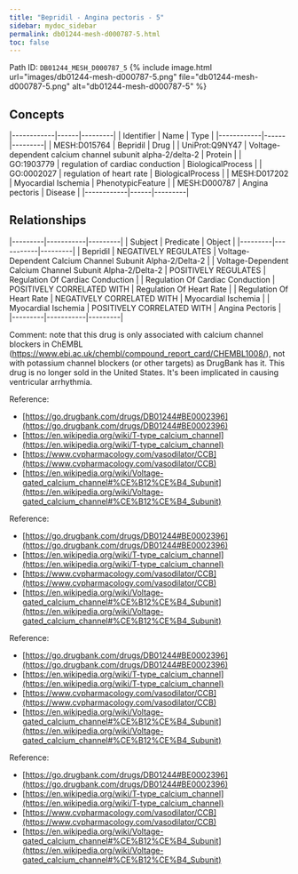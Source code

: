 ```yaml
---
title: "Bepridil - Angina pectoris - 5"
sidebar: mydoc_sidebar
permalink: db01244-mesh-d000787-5.html
toc: false 
---
```



Path ID: `DB01244_MESH_D000787_5`
{% include image.html url="images/db01244-mesh-d000787-5.png" file="db01244-mesh-d000787-5.png" alt="db01244-mesh-d000787-5" %}

## Concepts

|------------|------|---------|
| Identifier | Name | Type    |
|------------|------|---------|
| MESH:D015764 | Bepridil | Drug |
| UniProt:Q9NY47 | Voltage-dependent calcium channel subunit alpha-2/delta-2 | Protein |
| GO:1903779 | regulation of cardiac conduction | BiologicalProcess |
| GO:0002027 | regulation of heart rate | BiologicalProcess |
| MESH:D017202 | Myocardial Ischemia | PhenotypicFeature |
| MESH:D000787 | Angina pectoris | Disease |
|------------|------|---------|

## Relationships

|---------|-----------|---------|
| Subject | Predicate | Object  |
|---------|-----------|---------|
| Bepridil | NEGATIVELY REGULATES | Voltage-Dependent Calcium Channel Subunit Alpha-2/Delta-2 |
| Voltage-Dependent Calcium Channel Subunit Alpha-2/Delta-2 | POSITIVELY REGULATES | Regulation Of Cardiac Conduction |
| Regulation Of Cardiac Conduction | POSITIVELY CORRELATED WITH | Regulation Of Heart Rate |
| Regulation Of Heart Rate | NEGATIVELY CORRELATED WITH | Myocardial Ischemia |
| Myocardial Ischemia | POSITIVELY CORRELATED WITH | Angina Pectoris |
|---------|-----------|---------|

Comment: note that this drug is only associated with calcium channel blockers in ChEMBL (https://www.ebi.ac.uk/chembl/compound_report_card/CHEMBL1008/), not with potassium channel blockers (or other targets) as DrugBank has it. This drug is no longer sold in the United States. It's been implicated in causing ventricular arrhythmia.

Reference: 
  - [https://go.drugbank.com/drugs/DB01244#BE0002396](https://go.drugbank.com/drugs/DB01244#BE0002396)
  - [https://en.wikipedia.org/wiki/T-type_calcium_channel](https://en.wikipedia.org/wiki/T-type_calcium_channel)
  - [https://www.cvpharmacology.com/vasodilator/CCB](https://www.cvpharmacology.com/vasodilator/CCB)
  - [https://en.wikipedia.org/wiki/Voltage-gated_calcium_channel#%CE%B12%CE%B4_Subunit](https://en.wikipedia.org/wiki/Voltage-gated_calcium_channel#%CE%B12%CE%B4_Subunit)

Reference: 
  - [https://go.drugbank.com/drugs/DB01244#BE0002396](https://go.drugbank.com/drugs/DB01244#BE0002396)
  - [https://en.wikipedia.org/wiki/T-type_calcium_channel](https://en.wikipedia.org/wiki/T-type_calcium_channel)
  - [https://www.cvpharmacology.com/vasodilator/CCB](https://www.cvpharmacology.com/vasodilator/CCB)
  - [https://en.wikipedia.org/wiki/Voltage-gated_calcium_channel#%CE%B12%CE%B4_Subunit](https://en.wikipedia.org/wiki/Voltage-gated_calcium_channel#%CE%B12%CE%B4_Subunit)

Reference: 
  - [https://go.drugbank.com/drugs/DB01244#BE0002396](https://go.drugbank.com/drugs/DB01244#BE0002396)
  - [https://en.wikipedia.org/wiki/T-type_calcium_channel](https://en.wikipedia.org/wiki/T-type_calcium_channel)
  - [https://www.cvpharmacology.com/vasodilator/CCB](https://www.cvpharmacology.com/vasodilator/CCB)
  - [https://en.wikipedia.org/wiki/Voltage-gated_calcium_channel#%CE%B12%CE%B4_Subunit](https://en.wikipedia.org/wiki/Voltage-gated_calcium_channel#%CE%B12%CE%B4_Subunit)

Reference: 
  - [https://go.drugbank.com/drugs/DB01244#BE0002396](https://go.drugbank.com/drugs/DB01244#BE0002396)
  - [https://en.wikipedia.org/wiki/T-type_calcium_channel](https://en.wikipedia.org/wiki/T-type_calcium_channel)
  - [https://www.cvpharmacology.com/vasodilator/CCB](https://www.cvpharmacology.com/vasodilator/CCB)
  - [https://en.wikipedia.org/wiki/Voltage-gated_calcium_channel#%CE%B12%CE%B4_Subunit](https://en.wikipedia.org/wiki/Voltage-gated_calcium_channel#%CE%B12%CE%B4_Subunit)

